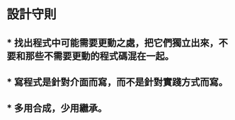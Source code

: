 設計守則
=====
## * 找出程式中可能需要更動之處，把它們獨立出來，不要和那些不需要更動的程式碼混在一起。
## * 寫程式是針對介面而寫，而不是針對實踐方式而寫。
## * 多用合成，少用繼承。

